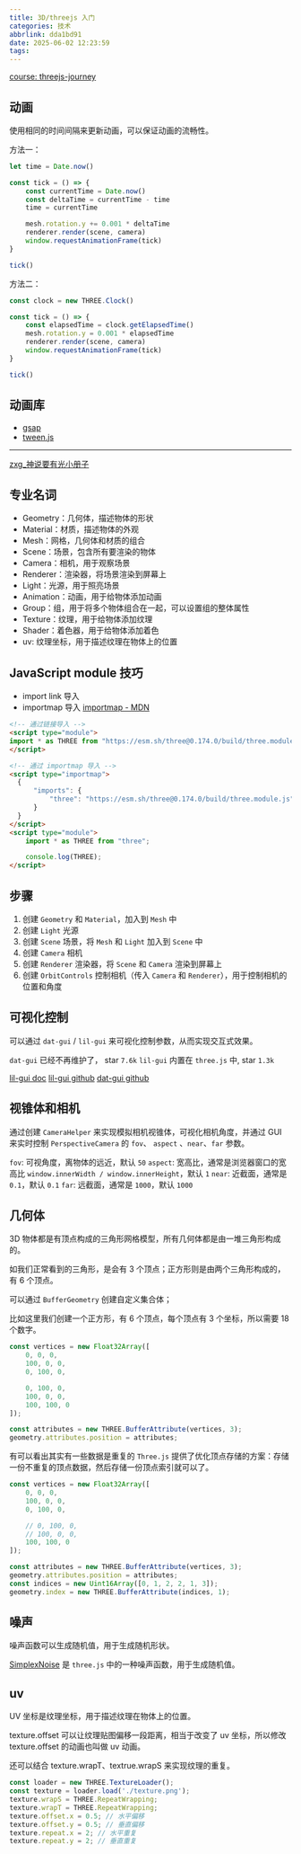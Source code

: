 ```yaml
---
title: 3D/threejs 入门
categories: 技术
abbrlink: dda1bd91
date: 2025-06-02 12:23:59
tags:
---
```


<!-- more -->

[course: threejs-journey](https://threejs-journey.com/)

## 动画

使用相同的时间间隔来更新动画，可以保证动画的流畅性。

方法一：

```js
let time = Date.now()

const tick = () => {
    const currentTime = Date.now()
    const deltaTime = currentTime - time
    time = currentTime

    mesh.rotation.y += 0.001 * deltaTime
    renderer.render(scene, camera)
    window.requestAnimationFrame(tick)
}

tick()
```

方法二：

```js
const clock = new THREE.Clock()

const tick = () => {
    const elapsedTime = clock.getElapsedTime()
    mesh.rotation.y = 0.001 * elapsedTime
    renderer.render(scene, camera)
    window.requestAnimationFrame(tick)
}

tick()
```

## 动画库

- [gsap](https://greensock.com/gsap/)
- [tween.js](https://github.com/tweenjs/tween.js/)



---

[zxg_神说要有光小册子](https://juejin.cn/book/7481132169944498226)

## 专业名词

- Geometry：几何体，描述物体的形状
- Material：材质，描述物体的外观
- Mesh：网格，几何体和材质的组合
- Scene：场景，包含所有要渲染的物体
- Camera：相机，用于观察场景
- Renderer：渲染器，将场景渲染到屏幕上
- Light：光源，用于照亮场景
- Animation：动画，用于给物体添加动画
- Group：组，用于将多个物体组合在一起，可以设置组的整体属性
- Texture：纹理，用于给物体添加纹理
- Shader：着色器，用于给物体添加着色
- uv: 纹理坐标，用于描述纹理在物体上的位置


## JavaScript module 技巧

- import link 导入
- importmap 导入 [importmap - MDN](https://developer.mozilla.org/zh-CN/docs/Web/HTML/Reference/Elements/script/type/importmap)

```html
<!-- 通过链接导入 -->
<script type="module">
import * as THREE from "https://esm.sh/three@0.174.0/build/three.module.js";
</script>

<!-- 通过 importmap 导入 -->
<script type="importmap">
  {
      "imports": {
          "three": "https://esm.sh/three@0.174.0/build/three.module.js"
      }   
  }
</script>
<script type="module">
    import * as THREE from "three";

    console.log(THREE);
</script>
```


## 步骤

1. 创建 `Geometry` 和 `Material`，加入到 `Mesh` 中
2. 创建 `Light` 光源
3. 创建 `Scene` 场景，将 `Mesh` 和 `Light` 加入到 `Scene` 中
4. 创建 `Camera` 相机
5. 创建 `Renderer` 渲染器，将 `Scene` 和 `Camera` 渲染到屏幕上
6. 创建 `OrbitControls` 控制相机（传入 `Camera` 和 `Renderer`），用于控制相机的位置和角度


## 可视化控制

可以通过 `dat-gui` / `lil-gui` 来可视化控制参数，从而实现交互式效果。

`dat-gui` 已经不再维护了， star `7.6k`
`lil-gui` 内置在 `three.js` 中, star `1.3k`

[lil-gui doc](https://lil-gui.georgealways.com/)
[lil-gui github](https://github.com/georgealways/lil-gui)
[dat-gui github](https://github.com/dataarts/dat.gui)

## 视锥体和相机

通过创建 `CameraHelper` 来实现模拟相机视锥体，可视化相机角度，并通过 GUI 来实时控制 `PerspectiveCamera` 的 `fov`、 `aspect` 、`near`、`far` 参数。

`fov`: 可视角度，离物体的远近，默认 `50`
`aspect`: 宽高比，通常是浏览器窗口的宽高比 `window.innerWidth / window.innerHeight`，默认 `1`
`near`: 近截面，通常是 `0.1`，默认 `0.1`
`far`: 远截面，通常是 `1000`，默认 `1000`


## 几何体

3D 物体都是有顶点构成的三角形网格模型，所有几何体都是由一堆三角形构成的。

如我们正常看到的三角形，是会有 3 个顶点；正方形则是由两个三角形构成的，有 6 个顶点。

可以通过 `BufferGeometry` 创建自定义集合体；

比如这里我们创建一个正方形，有 6 个顶点，每个顶点有 3 个坐标，所以需要 18 个数字。

```js
const vertices = new Float32Array([
    0, 0, 0,
    100, 0, 0,
    0, 100, 0,

    0, 100, 0,
    100, 0, 0,
    100, 100, 0
]);

const attributes = new THREE.BufferAttribute(vertices, 3);
geometry.attributes.position = attributes;
```

有可以看出其实有一些数据是重复的 `Three.js` 提供了优化顶点存储的方案：存储一份不重复的顶点数据，然后存储一份顶点索引就可以了。

```js
const vertices = new Float32Array([
    0, 0, 0,
    100, 0, 0,
    0, 100, 0,

    // 0, 100, 0,
    // 100, 0, 0,
    100, 100, 0
]);

const attributes = new THREE.BufferAttribute(vertices, 3);
geometry.attributes.position = attributes;
const indices = new Uint16Array([0, 1, 2, 2, 1, 3]);
geometry.index = new THREE.BufferAttribute(indices, 1);
```

## 噪声

噪声函数可以生成随机值，用于生成随机形状。

[SimplexNoise](https://www.npmjs.com/package/simplex-noise) 是 `three.js` 中的一种噪声函数，用于生成随机值。

## uv

UV 坐标是纹理坐标，用于描述纹理在物体上的位置。

texture.offset 可以让纹理贴图偏移一段距离，相当于改变了 uv 坐标，所以修改 texture.offset 的动画也叫做 uv 动画。

还可以结合 texture.wrapT、textrue.wrapS 来实现纹理的重复。

```js
const loader = new THREE.TextureLoader();
const texture = loader.load('./texture.png');
texture.wrapS = THREE.RepeatWrapping;
texture.wrapT = THREE.RepeatWrapping;
texture.offset.x = 0.5; // 水平偏移
texture.offset.y = 0.5; // 垂直偏移
texture.repeat.x = 2; // 水平重复
texture.repeat.y = 2; // 垂直重复
```
